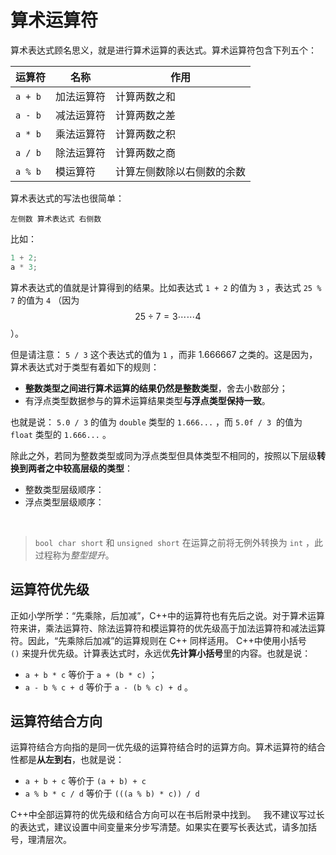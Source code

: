 # 算术运算符

算术表达式顾名思义，就是进行算术运算的表达式。算术运算符包含下列五个：

| **运算符** | **名称** | **作用** |
| --- | --- | --- |
| `a + b`  | 加法运算符 | 计算两数之和 |
| `a - b`  | 减法运算符 | 计算两数之差 |
| `a * b`  | 乘法运算符 | 计算两数之积 |
| `a / b`  | 除法运算符 | 计算两数之商 |
| `a % b`  | 模运算符 | 计算左侧数除以右侧数的余数 |

算术表达式的写法也很简单：
```
左侧数 算术表达式 右侧数
```
比如：
```cpp
1 + 2;
a * 3;
```
算术表达式的值就是计算得到的结果。比如表达式 `1 + 2` 的值为 `3` ，表达式 `25 % 7` 的值为 `4` （因为 $$
25\div7=3\cdots\cdots4$$）。

但是请注意： `5 / 3` 这个表达式的值为 `1` ，而非 1.666667 之类的。这是因为，算术表达式对于类型有着如下的规则：

- **整数类型之间进行算术运算的结果仍然是整数类型**，舍去小数部分；
- 有浮点类型数据参与的算术运算结果类型**与浮点类型保持一致**。

也就是说：
`5.0 / 3` 的值为 `double` 类型的 `1.666...` ，而 `5.0f / 3`  的值为 `float` 类型的 `1.666...` 。

除此之外，若同为整数类型或同为浮点类型但具体类型不相同的，按照以下层级**转换到两者之中较高层级的类型**：

- 整数类型层级顺序：
- 浮点类型层级顺序：

 
> `bool`  `char`  `short` 和 `unsigned short` 在运算之前将无例外转换为 `int` ，此过程称为*整型提升*。

## 运算符优先级

正如小学所学：“先乘除，后加减”，C++中的运算符也有先后之说。对于算术运算符来讲，乘法运算符、除法运算符和模运算符的优先级高于加法运算符和减法运算符。因此，“先乘除后加减”的运算规则在 C++ 同样适用。
C++中使用小括号 `()` 来提升优先级。计算表达式时，永远优**先计算小括号**里的内容。也就是说：

- `a + b * c` 等价于 `a + (b * c)` ；
- `a - b % c + d` 等价于 `a - (b % c) + d` 。

## 运算符结合方向

运算符结合方向指的是同一优先级的运算符结合时的运算方向。算术运算符的结合性都是**从左到右**，也就是说：

- `a + b + c` 等价于 `(a + b) + c` 
- `a % b * c / d` 等价于 `(((a % b) * c)) / d` 

C++中全部运算符的优先级和结合方向可以在书后附录中找到。
 
我不建议写过长的表达式，建议设置中间变量来分步写清楚。如果实在要写长表达式，请多加括号，理清层次。
